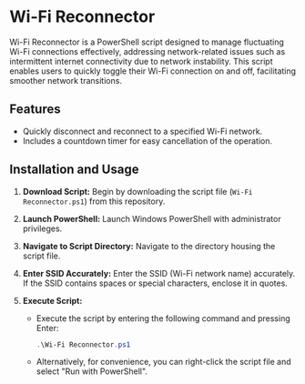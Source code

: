 # Wi-Fi Reconnector

Wi-Fi Reconnector is a PowerShell script designed to manage fluctuating Wi-Fi connections effectively, addressing network-related issues such as intermittent internet connectivity due to network instability. This script enables users to quickly toggle their Wi-Fi connection on and off, facilitating smoother network transitions.

## Features

- Quickly disconnect and reconnect to a specified Wi-Fi network.
- Includes a countdown timer for easy cancellation of the operation.

## Installation and Usage

1. **Download Script:** Begin by downloading the script file (`Wi-Fi Reconnector.ps1`) from this repository.

2. **Launch PowerShell:** Launch Windows PowerShell with administrator privileges.

3. **Navigate to Script Directory:** Navigate to the directory housing the script file.

4. **Enter SSID Accurately:** Enter the SSID (Wi-Fi network name) accurately. If the SSID contains spaces or special characters, enclose it in quotes.

5. **Execute Script:**
   - Execute the script by entering the following command and pressing Enter:
     ```powershell
     .\Wi-Fi Reconnector.ps1
     ```
   - Alternatively, for convenience, you can right-click the script file and select "Run with PowerShell".
